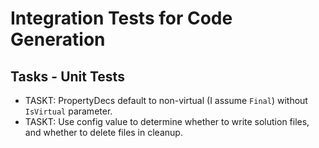 ﻿# Integration Tests for Code Generation


## Tasks - Unit Tests

- TASKT: PropertyDecs default to non-virtual (I assume `Final`) without `IsVirtual` parameter.
- TASKT: Use config value to determine whether to write solution files, and whether to delete files in cleanup.